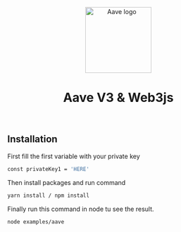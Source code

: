 <p align="center"> <a href="https://aave.com/" rel="noopener" target="_blank"><img width="150" src="https://app.aave.com/aaveLogo.svg" alt="Aave logo"></a></p>

<h1 align="center">Aave V3 & Web3js</h1>

<br />

## Installation

First fill the first variable with your private key

```sh
const privateKey1 = 'HERE'
```

Then install packages and run command

```sh
yarn install / npm install
```

Finally run this command in node tu see the result.

```sh
node examples/aave
```



<br />
